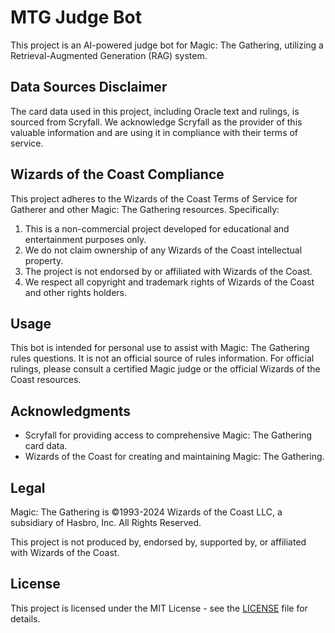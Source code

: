 # MTG Judge Bot

This project is an AI-powered judge bot for Magic: The Gathering, utilizing a Retrieval-Augmented Generation (RAG) system.

## Data Sources Disclaimer

The card data used in this project, including Oracle text and rulings, is sourced from Scryfall. We acknowledge Scryfall as the provider of this valuable information and are using it in compliance with their terms of service.

## Wizards of the Coast Compliance

This project adheres to the Wizards of the Coast Terms of Service for Gatherer and other Magic: The Gathering resources. Specifically:

1. This is a non-commercial project developed for educational and entertainment purposes only.
2. We do not claim ownership of any Wizards of the Coast intellectual property.
3. The project is not endorsed by or affiliated with Wizards of the Coast.
4. We respect all copyright and trademark rights of Wizards of the Coast and other rights holders.

## Usage

This bot is intended for personal use to assist with Magic: The Gathering rules questions. It is not an official source of rules information. For official rulings, please consult a certified Magic judge or the official Wizards of the Coast resources.

## Acknowledgments

- Scryfall for providing access to comprehensive Magic: The Gathering card data.
- Wizards of the Coast for creating and maintaining Magic: The Gathering.

## Legal

Magic: The Gathering is ©1993-2024 Wizards of the Coast LLC, a subsidiary of Hasbro, Inc. All Rights Reserved.

This project is not produced by, endorsed by, supported by, or affiliated with Wizards of the Coast.

## License

This project is licensed under the MIT License - see the [LICENSE](LICENSE) file for details.